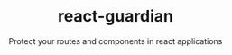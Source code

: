 <br/>

<h1 align='center'>react-guardian</h1>

<p align='center'>Protect your routes and components in react applications</p>

<br/>
